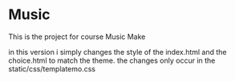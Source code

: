 # Music
This is the project for course Music Make

in this version i simply changes the style of the index.html and the choice.html to match the theme.
the changes only occur in the static/css/templatemo.css
